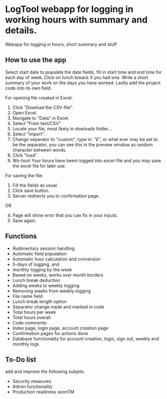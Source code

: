 # LogTool webapp for logging in working hours with summary and details.
Webapp for logging in hours, short summary and stuff


## How to use the app

Select start date to populate the date fields, fill in start time and end time for each day of week. Click on lunch breack if you had one. Write a short summary of your work on the days you have worked. Lastly add the project code into its own field.

For opening file created in Excel:
1. Click "Dowload the CSV-file". 
2. Open Excel.
3. Navigate to "Data" in Excel.
4. Select "From text/CSV".
5. Locate your file, most likely in dowloads folder...
6. Select "import".
8. Change separator to "custom", type in: "£", or what ever may be set to be the separator, you can see this in the preview window as random character between words.
9. Click "load".
10. Wo-hoo! Your hours have beem logged into excel-file and you may save the excel file for later use.

For saving the file:
1. Fill the fields as usual.
2. Click save button.
3. Server redirects you to confirmation page.

OR

4. Page will show error that you can fix in your inputs.
5. Save again.

## Functions

- Rudimentary session handling
- Automatic field population
- Automatic hour calculation and conversion
- 5-days of logging, and
- monthly logging by the week
- Based on weeks, works over month borders
- Lunch break deduction
- Adding weeks to weekly logging
- Removing weeks from weekly logging
- File name field
- Lunch break length option
- Separator change made and marked in code
- Total hours per week
- Total hours overall
- Code comments
- Index page, login page, account creation page
- Confirmation pages for actions done
- Database functionality for account creation, login, sign out, weekly and monthly logs

## To-Do list

add and improve the following subjets:

- Security measures
- Admin functionality
- Production readiness soonTM

